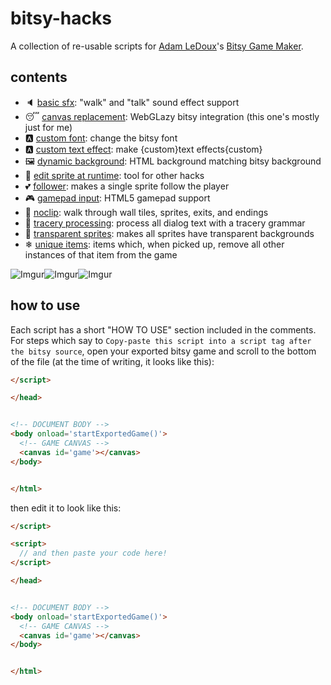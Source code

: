 # bitsy-hacks
A collection of re-usable scripts for [Adam LeDoux](https://twitter.com/adamledoux)'s [Bitsy Game Maker](https://ledoux.itch.io/bitsy).

## contents
- 🔈 [basic sfx](./basic%20sfx.js): "walk" and "talk" sound effect support
- 😴 [canvas replacement](./canvas%20replacement.js): WebGLazy bitsy integration (this one's mostly just for me)
- 🅰 [custom font](https://seleb.github.io/bitsy-hacks/custom%20font/custom%20font%20-%20converter.html): change the bitsy font
- 🅰 [custom text effect](./custom%20text%20effect.js): make {custom}text effects{custom}
- 🖼 [dynamic background](./dynamic%20background.js): HTML background matching bitsy background
- 🎨 [edit sprite at runtime](./edit%20sprite%20at%20runtime.js): tool for other hacks
- 💕 [follower](./follower.js): makes a single sprite follow the player
- 🎮 [gamepad input](./gamepad%20input.js): HTML5 gamepad support
- 📎 [noclip](./noclip.js): walk through wall tiles, sprites, exits, and endings
- 🏰 [tracery processing](./tracery%20processing.js): process all dialog text with a tracery grammar
- 🏁 [transparent sprites](./transparent%20sprites.js): makes all sprites have transparent backgrounds
- ❄ [unique items](./unique%20items.js): items which, when picked up, remove all other instances of that item from the game

![Imgur](https://i.imgur.com/peRLLHn.gif)![Imgur](https://i.imgur.com/yg81aH2.gif)![Imgur](https://i.imgur.com/r7AUHX4.gif)




## how to use
Each script has a short "HOW TO USE" section included in the comments. For steps which say to `Copy-paste this script into a script tag after the bitsy source`, open your exported bitsy game and scroll to the bottom of the file (at the time of writing, it looks like this):
```html
</script>

</head>


<!-- DOCUMENT BODY -->
<body onload='startExportedGame()'>
  <!-- GAME CANVAS -->
  <canvas id='game'></canvas>
</body>


</html>
```

then edit it to look like this:

```html
</script>

<script>
  // and then paste your code here!
</script>

</head>


<!-- DOCUMENT BODY -->
<body onload='startExportedGame()'>
  <!-- GAME CANVAS -->
  <canvas id='game'></canvas>
</body>


</html>
```
